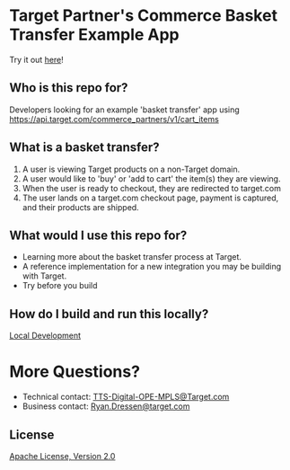 # Target Partner's Commerce Basket Transfer Example App
Try it out [here](https://www.minnieapple.app/)!

## Who is this repo for?
Developers looking for an example 'basket transfer' app using https://api.target.com/commerce_partners/v1/cart_items

## What is a basket transfer?
1. A user is viewing Target products on a non-Target domain.
2. A user would like to 'buy' or 'add to cart' the item(s) they are viewing.
3. When the user is ready to checkout, they are redirected to target.com 
4. The user lands on a target.com checkout page, payment is captured, and their products are shipped.

## What would I use this repo for?
* Learning more about the basket transfer process at Target.
* A reference implementation for a new integration you may be building with Target.
* Try before you build

## How do I build and run this locally?
[Local Development](LOCAL.md)

# More Questions?
* Technical contact: TTS-Digital-OPE-MPLS@Target.com
* Business contact: Ryan.Dressen@target.com

## License
[Apache License, Version 2.0](LICENSE.md)